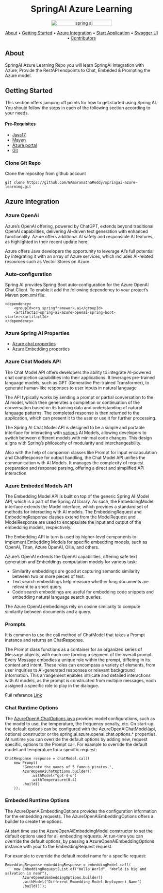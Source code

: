 <h1 align="center">SpringAI Azure Learning</h1>
<p align="center"> 
    <img src="https://www.slightinsight.com/wp-content/uploads/2024/01/springai.jpg"
         alt="spring ai" width="200" height="20">
</p>

<p align="center">
  <a href="#about">About</a> •
  <a href="#getting-started">Getting Started</a> •
  <a href="#azure-integration">Azure Integration</a> •
  <a href="#start-application">Start Application</a> •
  <a href="#swagger-ui">Swagger UI</a> •
  <a href="#contributors">Contributors</a>
</p>

## About
SpringAI Azure Learning Repo you will learn SpringAI Integration with Azure, Provide the RestAPI endpoints to Chat, Embeded & Prompting the Azure model. 

## Getting Started

This section offers jumping off points for how to get started using Spring AI.
You should follow the steps in each of the following section according to your needs.

#### Pre-Requisites 
- [Java17](https://www.oracle.com/java/technologies/javase/jdk17-archive-downloads.html)
- [Maven](https://maven.apache.org/install.html)
- [Azure portal](https://portal.azure.com/)
- [Git](https://git-scm.com/downloads)
  

### Clone Git Repo

Clone the repositoy from github account
```
git clone https://github.com/GAmaranathaReddy/springai-azure-learning.git
```

## Azure Integration

### Azure OpenAI

Azure’s OpenAI offering, powered by ChatGPT, extends beyond traditional OpenAI capabilities, delivering AI-driven text generation with enhanced functionality. Azure offers additional AI safety and responsible AI features, as highlighted in their recent update here.

Azure offers Java developers the opportunity to leverage AI’s full potential by integrating it with an array of Azure services, which includes AI-related resources such as Vector Stores on Azure.

### Auto-configuration

Spring AI provides Spring Boot auto-configuration for the Azure OpenAI Chat Client. To enable it add the following dependency to your project’s Maven pom.xml file:

```
<dependency>
    <groupId>org.springframework.ai</groupId>
    <artifactId>spring-ai-azure-openai-spring-boot-starter</artifactId>
</dependency>

```
### Azure Spring AI Properties
- [Azure chat properties](https://docs.spring.io/spring-ai/reference/api/chat/azure-openai-chat.html#_auto_configuration)
- [Azure Embedding properties](https://docs.spring.io/spring-ai/reference/api/embeddings/azure-openai-embeddings.html#_auto_configuration)

### Azure Chat Models API 

The Chat Model API offers developers the ability to integrate AI-powered chat completion capabilities into their applications. It leverages pre-trained language models, such as GPT (Generative Pre-trained Transformer), to generate human-like responses to user inputs in natural language.

The API typically works by sending a prompt or partial conversation to the AI model, which then generates a completion or continuation of the conversation based on its training data and understanding of natural language patterns. The completed response is then returned to the application, which can present it to the user or use it for further processing.

The Spring AI Chat Model API is designed to be a simple and portable interface for interacting with [various](https://docs.spring.io/spring-ai/reference/concepts.html#_models) AI Models, allowing developers to switch between different models with minimal code changes. This design aligns with Spring’s philosophy of modularity and interchangeability.

Also with the help of companion classes like Prompt for input encapsulation and ChatResponse for output handling, the Chat Model API unifies the communication with AI Models. It manages the complexity of request preparation and response parsing, offering a direct and simplified API interaction.


### Azure Embeded Models API 

The Embedding Model API is built on top of the generic Spring AI Model API, which is a part of the Spring AI library. As such, the EmbeddingModel interface extends the Model interface, which provides a standard set of methods for interacting with AI models. The EmbeddingRequest and EmbeddingResponse classes extend from the ModelRequest and ModelResponse are used to encapsulate the input and output of the embedding models, respectively.

The Embedding API in turn is used by higher-level components to implement Embedding Models for specific embedding models, such as OpenAI, Titan, Azure OpenAI, Ollie, and others.

Azure’s OpenAI extends the OpenAI capabilities, offering safe text generation and Embeddings computation models for various task:
- Similarity embeddings are good at capturing semantic similarity between two or more pieces of text.
- Text search embeddings help measure whether long documents are relevant to a short query.
- Code search embeddings are useful for embedding code snippets and embedding natural language search queries.

The Azure OpenAI embeddings rely on cosine similarity to compute similarity between documents and a query.

### Prompts

It is common to use the call method of ChatModel that takes a Prompt instance and returns an ChatResponse.

The Prompt class functions as a container for an organized series of Message objects, with each one forming a segment of the overall prompt. Every Message embodies a unique role within the prompt, differing in its content and intent. These roles can encompass a variety of elements, from user inquiries to AI-generated responses or relevant background information. This arrangement enables intricate and detailed interactions with AI models, as the prompt is constructed from multiple messages, each assigned a specific role to play in the dialogue.

Full reference [Link](https://docs.spring.io/spring-ai/reference/api/prompt.html)

### Chat Runtime Options

The [AzureOpenAiChatOptions.java](https://github.com/spring-projects/spring-ai/blob/main/models/spring-ai-azure-openai/src/main/java/org/springframework/ai/azure/openai/AzureOpenAiChatOptions.java) provides model configurations, such as the model to use, the temperature, the frequency penalty, etc.
On start-up, the default options can be configured with the AzureOpenAiChatModel(api, options) constructor or the spring.ai.azure.openai.chat.options.* properties.
At runtime you can override the default options by adding new, request specific, options to the Prompt call. For example to override the default model and temperature for a specific request:

```
ChatResponse response = chatModel.call(
    new Prompt(
        "Generate the names of 5 famous pirates.",
        AzureOpenAiChatOptions.builder()
            .withModel("gpt-4-o")
            .withTemperature(0.4)
        .build()
    ));
```

### Embeded Runtime Options

The AzureOpenAiEmbeddingOptions provides the configuration information for the embedding requests. The AzureOpenAiEmbeddingOptions offers a builder to create the options.

At start time use the AzureOpenAiEmbeddingModel constructor to set the default options used for all embedding requests. At run-time you can override the default options, by passing a AzureOpenAiEmbeddingOptions instance with your to the EmbeddingRequest request.

For example to override the default model name for a specific request:

```
EmbeddingResponse embeddingResponse = embeddingModel.call(
    new EmbeddingRequest(List.of("Hello World", "World is big and salvation is near"),
        AzureOpenAiEmbeddingOptions.builder()
        .withModel("Different-Embedding-Model-Deployment-Name")
        .build()));

```



